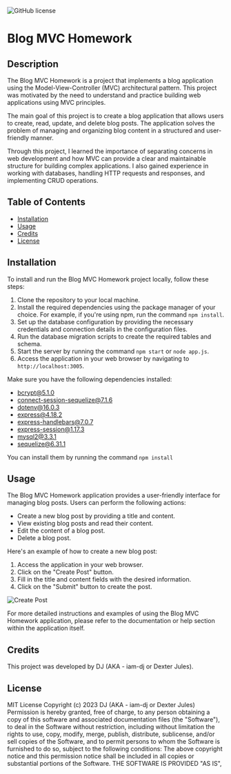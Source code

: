 ![GitHub license](https://img.shields.io/badge/license-MIT-black.svg)

# Blog MVC Homework

## Description

The Blog MVC Homework is a project that implements a blog application using the Model-View-Controller (MVC) architectural pattern. This project was motivated by the need to understand and practice building web applications using MVC principles.

The main goal of this project is to create a blog application that allows users to create, read, update, and delete blog posts. The application solves the problem of managing and organizing blog content in a structured and user-friendly manner.

Through this project, I learned the importance of separating concerns in web development and how MVC can provide a clear and maintainable structure for building complex applications. I also gained experience in working with databases, handling HTTP requests and responses, and implementing CRUD operations.

## Table of Contents

- [Installation](#installation)
- [Usage](#usage)
- [Credits](#credits)
- [License](#license)

## Installation

To install and run the Blog MVC Homework project locally, follow these steps:

1. Clone the repository to your local machine.
2. Install the required dependencies using the package manager of your choice. For example, if you're using npm, run the command `npm install`.
3. Set up the database configuration by providing the necessary credentials and connection details in the configuration files.
4. Run the database migration scripts to create the required tables and schema.
5. Start the server by running the command `npm start` or `node app.js`.
6. Access the application in your web browser by navigating to `http://localhost:3005`.

Make sure you have the following dependencies installed:

- bcrypt@5.1.0
- connect-session-sequelize@7.1.6
- dotenv@16.0.3
- express@4.18.2
- express-handlebars@7.0.7
- express-session@1.17.3
- mysql2@3.3.1
- sequelize@6.31.1

You can install them by running the command `npm install`  

## Usage

The Blog MVC Homework application provides a user-friendly interface for managing blog posts. Users can perform the following actions:

- Create a new blog post by providing a title and content.
- View existing blog posts and read their content.
- Edit the content of a blog post.
- Delete a blog post.

Here's an example of how to create a new blog post:

1. Access the application in your web browser.
2. Click on the "Create Post" button.
3. Fill in the title and content fields with the desired information.
4. Click on the "Submit" button to create the post.

![Create Post](assets/images/create-post.png)

For more detailed instructions and examples of using the Blog MVC Homework application, please refer to the documentation or help section within the application itself.

## Credits

This project was developed by DJ (AKA - iam-dj or Dexter Jules).

## License

MIT License 
Copyright (c) 2023 DJ (AKA - iam-dj or Dexter Jules) 
Permission is hereby granted, free of charge, to any person obtaining a copy of this software and associated documentation files (the "Software"), to deal in the Software without restriction, including without limitation the rights to use, copy, modify, merge, publish, distribute, sublicense, and/or sell copies of the Software, and to permit persons to whom the Software is furnished to do so, subject to the following conditions: 
The above copyright notice and this permission notice shall be included in all copies or substantial portions of the Software. 
THE SOFTWARE IS PROVIDED "AS IS",